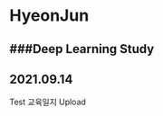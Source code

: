 # HyeonJun
###Deep Learning Study
-------------------------------------
## 2021.09.14
Test 교육일지 Upload
